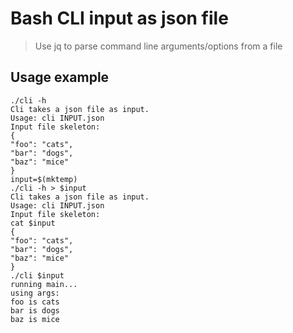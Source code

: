 # Bash CLI input as json file

> Use jq to parse command line arguments/options from a file

## Usage example

```
./cli -h
Cli takes a json file as input.
Usage: cli INPUT.json
Input file skeleton:
{
"foo": "cats",
"bar": "dogs",
"baz": "mice"
}
input=$(mktemp)
./cli -h > $input
Cli takes a json file as input.
Usage: cli INPUT.json
Input file skeleton:
cat $input
{
"foo": "cats",
"bar": "dogs",
"baz": "mice"
}
./cli $input
running main...
using args:
foo is cats
bar is dogs
baz is mice
```
